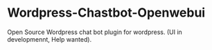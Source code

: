 # Wordpress-Chastbot-Openwebui
Open Source Wordpress chat bot plugin for wordpress. (UI in developmennt, Help wanted).
